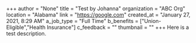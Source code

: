 +++
author = "None"
title = "Test by Johanna"
organization = "ABC Org"
location = "Alabama"
link = "https://google.com"
created_at = "January 27, 2021, 8:29 AM"
a_job_type = "Full Time"
b_benefits = ["Union-Eligible","Health Insurance"]
c_feedback = ""
thumbnail = ""
+++
Here is a test description.